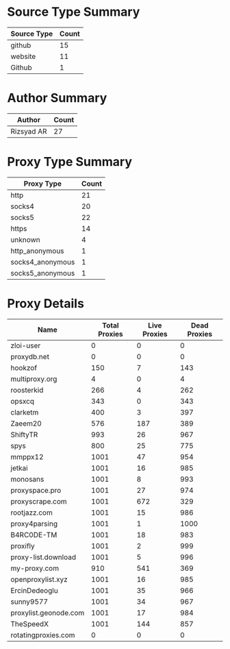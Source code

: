 # Source Type Summary

| Source Type | Count |
|-------------|-------|
| github | 15 |
| website | 11 |
| Github | 1 |


# Author Summary

| Author | Count |
|--------|-------|
| Rizsyad AR | 27 |


# Proxy Type Summary

| Proxy Type | Count |
|------------|-------|
| http | 21 |
| socks4 | 20 |
| socks5 | 22 |
| https | 14 |
| unknown | 4 |
| http_anonymous | 1 |
| socks4_anonymous | 1 |
| socks5_anonymous | 1 |


# Proxy Details

| Name | Total Proxies | Live Proxies | Dead Proxies |
|------|---------------|--------------|---------------|
| zloi-user | 0 | 0 | 0 |
| proxydb.net | 0 | 0 | 0 |
| hookzof | 150 | 7 | 143 |
| multiproxy.org | 4 | 0 | 4 |
| roosterkid | 266 | 4 | 262 |
| opsxcq | 343 | 0 | 343 |
| clarketm | 400 | 3 | 397 |
| Zaeem20 | 576 | 187 | 389 |
| ShiftyTR | 993 | 26 | 967 |
| spys | 800 | 25 | 775 |
| mmppx12 | 1001 | 47 | 954 |
| jetkai | 1001 | 16 | 985 |
| monosans | 1001 | 8 | 993 |
| proxyspace.pro | 1001 | 27 | 974 |
| proxyscrape.com | 1001 | 672 | 329 |
| rootjazz.com | 1001 | 15 | 986 |
| proxy4parsing | 1001 | 1 | 1000 |
| B4RC0DE-TM | 1001 | 18 | 983 |
| proxifly | 1001 | 2 | 999 |
| proxy-list.download | 1001 | 5 | 996 |
| my-proxy.com | 910 | 541 | 369 |
| openproxylist.xyz | 1001 | 16 | 985 |
| ErcinDedeoglu | 1001 | 35 | 966 |
| sunny9577 | 1001 | 34 | 967 |
| proxylist.geonode.com | 1001 | 17 | 984 |
| TheSpeedX | 1001 | 144 | 857 |
| rotatingproxies.com | 0 | 0 | 0 |
